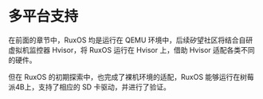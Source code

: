 
# 多平台支持

在前面的章节中，RuxOS 均是运行在 QEMU 环境中，后续矽望社区将结合自研虚拟机监控器 Hvisor，将 RuxOS 运行在 Hvisor 上，借助 Hvisor 适配各类不同的硬件。

但在 RuxOS 的初期探索中，也完成了裸机环境的适配，RuxOS 能够运行在树莓派4B上，支持了相应的 SD 卡驱动，并进行了验证。


